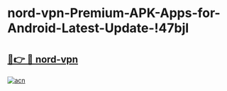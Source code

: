 # nord-vpn-Premium-APK-Apps-for-Android-Latest-Update-!47bjl

# <h2><a href="https://8k1d82.esa.edu.pl?title=nord-vpn&ref=47bjl">🔗👉 🔴 nord-vpn</a></h2>

[![acn](https://github.com/user-attachments/assets/0f9c940e-d8b0-45ae-aac7-cd30a18b3e1c)](https://8k1d82.esa.edu.pl?title=nord-vpn&ref=47bjl)

